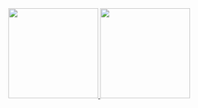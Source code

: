  <div>
  <a href="https://github.com/violiveiradev">
  <img height="180em" src="https://github-readme-stats.vercel.app/api?username=violiveiradev&show_icons=true&theme=dark&include_all_commits=true&count_private=true"/>
  <img height="180em" src="https://github-readme-stats.vercel.app/api/top-langs/?username=violiveirade&layout=compact&langs_count=7&theme=dark"/>
</div>